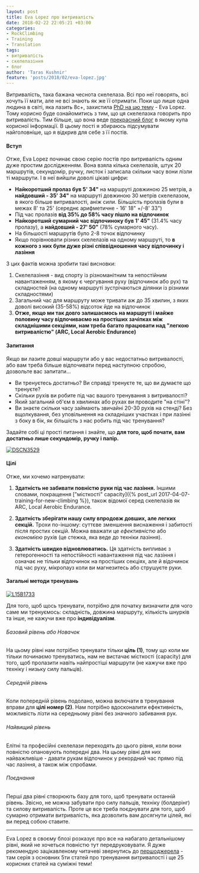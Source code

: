 ```yaml
---
layout: post
title: Eva Lopez про витривалість
date: 2018-02-22 22:05:21 +03:00
categories:
- RockClimbing
- Training
- Translation
tags:
- витривалість
- скелелазіння
- блог
author: 'Taras Kushnir'
feature: 'posts/2018/02/eva-lopez.jpg'
---
```


Витривалість, така бажана чеснота скелелаза. Всі про неї говорять, всі хочуть її мати, але не всі знають як же її отримати. Поки що лише одна людина в світі, яка лазить 8с+, захистила [PhD на цю тему](https://ruidera.uclm.es/xmlui/bitstream/handle/10578/5402/TESIS%20L%C3%B3pez%20Rivera.pdf?sequence=1) - Eva Lopez. Тому корисно буде ознайомитись з тим, що ця скелелазка говорить про витривалість. Тим більше, що вона веде [прекрасний блог](https://en-eva-lopez.blogspot.com) в якому купа корисної інформації. В цьому пості я збираюсь підсумувати найголовніше, що я відкрив для себе з її постів.

<!--more-->

#### Вступ

Отже, Eva Lopez починає свою серію постів про витривалість одним дуже простим дослідженням. Вона взяла кілька скелелазів, штук 20 маршрутів, секундомір, ручку, листок і записала скільки часу вони лізли ті маршрути. І в неї вийшли доволі цікаві цифри:

* **Найкоротший пролаз був 5' 34"** на маршруті довжиною 25 метрів, а **найдовший - 35' 34"** на маршруті довжиною 30 метрів скелелазом, в якого більше витривалості, аніж сили. Більшість пролазів були в межах 8' та 25' (середнє арифметичне - 16' 18" +/-8' 33")
* Під час пролазів **від 35% до 58% часу пішло на відпочинок**
* **Найкоротший сумарний час відпочиноку був 1' 45"** (31.4% часу пролазу), а **найдовший - 27' 50"** (78% сумарного часу).
* На більшості маршрутів було 2-8 точок відпочинку
* Якщо порівнювати різних скелелазів на одному маршруті, то **в кожного з них були дуже різні співвідношення часу відпочинку і лазіння**

З цих фактів можна зробити такі висновки:

1. Скелелазіння - вид спорту із різноманітним та непостійним навантаженням, в якому є чергування руху (відпочинок або рух) та складностей (на одному маршруті зустрічаються ділянки із різними складностями)
2. Загальний час для маршруту може тривати аж до 35 хвилин, з яких доволі високий (35-58%) відсоток йде на відпочинок
3. **Отже, якщо ми так довго залишаємось на маршруті і майже половину часу відпочиваємо на простіших зачіпках між складнішими секціями, нам треба багато працювати над "легкою витривалістю" (ARC, Local Aerobic Endurance)**

#### Запитання

Якщо ви лазите довші маршрути або у вас недостатньо витривалості, або вам треба більше відпочивати перед наступною спробою, дозвольте вас запитати...

* Ви тренуєтесь достатньо? Ви справді тренуєте те, що ви думаєте що тренуєте?
* Скільки рухів ви робите під час вашого тренування з витривалості?
* Який загальний об'єм в хвилинах або рухах ви проводите "на стіні"?
* Ви знаєте скільки часу займають звичайні 20-30 рухів на стенді? Без вщолкування, без уповільнення на складніших участках і при лазінні з боку в бік, як більшість з нас робить під час тренування?

Задайте собі ці прості питання і знайте, що **для того, щоб почати, вам достатньо лише секундомір, ручку і папір.**

<a data-flickr-embed="true"  href="https://www.flickr.com/photos/ribtoks/9140108437/in/album-72157634337229954/" title="DSCN3529"><img src="https://farm3.staticflickr.com/2878/9140108437_d16b9426b1_b.jpg" alt="DSCN3529"></a>

#### Цілі

Отже, ми хочемо натренувати:

1. **Здатність не забивати повністю руки під час лазіння.**
Іншими словами, покращення ["місткості" capacity]({% post_url 2017-04-07-training-for-new-climbing %}), також відомої серед скелелазів як ARC, Local Aerobic Endurance.

2. **Здатність зберігати нашу силу впродовж довших, але легких секцій.**
Трохи по-іншому: суттєве зменшення виснаження і забитості після простих секцій. Можна вважати це _ефективністю_ або _економією_ рухів (це стежка, яка веде до техніки лазіння).

3. **Здатність швидко відновлюватись.**
Ця здатність випливає з гетерогенності та непостійності навантаження під час лазіння і означає не тільки відпочинок на простіших секціях, але й відочинок під час руху, мікропауз коли ви магнезитесь або струшуєте руки.

#### Загальні методи тренувань

<a data-flickr-embed="true"  href="https://www.flickr.com/photos/ribtoks/31267747606/in/album-72157673192289944/" title="L15B1733"><img src="https://farm6.staticflickr.com/5611/31267747606_0922019e92_b.jpg" alt="L15B1733"></a>

Для того, щоб щось тренувати, потрібно для початку визначити для чого саме ми тренуємось: складність, довжина маршруту, кількість шнурків та інше, не кажучи вже про **індивідуалізм**.

###### Базовий рівень або Новачок

На цьому рівні нам потрібно тренувати тільки **ціль (1)**, тому що коли ми тільки починаємо тренуватись, нам не вистачає місткості (capacity) для того, щоб пролазити навіть найпростіші маршрути (не кажучи вже про техніку і низьку силу пальців).

###### Середній рівень

Коли попередній рівень подолано, можна включати в тренування вправи для **цілі номер (2)**. Нам потрібно вдосконалити ефективність, можливість лізти на середньому рівні без значного забивання рук.

###### Найвищий рівень

Елітні та професійні скелелази переходять до цього рівня, коли вони повністю опановують попередні два. На цьому рівні для них найважливіше - давати рукам відпочинок у рекордний час прямо під час лазіння, а також між спробами.

###### Поєднання

Перші два рівні створюють базу для того, щоб тренувати останній рівень. Звісно, не можна забувати про силу пальців, техніку (болдерінг) та силову витривалість. Проте це все треба поєднувати для того, щоб сумарно отримати витривалість, яка дозволить вам досягнути цілей, які ви перед собою ставите.

<hr>

Eva Lopez в своєму блозі розказує про все на набагато детальнішому рівні, який не хочеться повністю тут передруковувати. Я дуже рекомендую зацікавленому читачеві звернутись до [першоджерела](https://en-eva-lopez.blogspot.com/2014/11/update-endurance-training-in-sport.html) - там серія з основних 5ти статей про тренування витривалості і ще 25 корисних статей на суміжні теми!

<script async src="//embedr.flickr.com/assets/client-code.js" charset="utf-8"></script>
